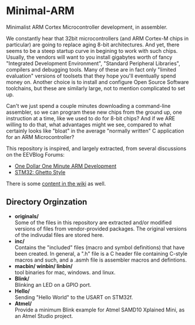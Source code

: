 Minimal-ARM
===========

Minimalist ARM Cortex Microcontroller development, in assembler.

We constantly hear that 32bit microcontrollers (and ARM Cortex-M chips in particular) are going to replace aging 8-bit architectures.   And yet, there seems to be a steep startup curve in begining to work with such chips.  Usually, the vendors will want to you install gigabytes worth of fancy "Integrated Development Environment", "Standard Peripheral Libraries", compilers and debugging tools.  Many of these are in fact only "limited evaluation" versions of toolsets that they hope you'll eventually spend money on.  Another choice is to install and configure Open Source Software toolchains, but these are similarly large, not to mention complicated to set up.

Can't we just spend a couple minutes downloading a command-line assembler, so we can program these new chips from the ground up, one instruction at a time, like we used to do for 8-bit chips?  And if we ARE willing to do that, what advantages might we see, compared to what certainly looks like "bloat" in the average "normally written" C application for an ARM Microcontroller?

This repository is inspired, and largely extracted, from several discussions on the EEVBlog Forums:
- [One Dollar One Minute ARM Development](http://www.eevblog.com/forum/microcontrollers/one-dollar-one-minute-arm-development/)
- [STM32: Ghetto Style](http://www.eevblog.com/forum/microcontrollers/stm32-ghetto-style/)
 
There is some [content in the wiki](https://github.com/WestfW/Minimal-ARM/wiki) as well.

## Directory Orginzation
- **originals/**  
 Some of the files in this repository are extracted and/or modified versions of files from vendor-provided packages.  The original versions of the indivudal files are stored here.
- **inc/**  
 Contains the "included" files (macro and symbol definitions) that have been created.  In general, a ".h" file is a C header file containing C-style macros and such, and a .asmh file is assembler macros and defintions.
- **macbin/ winbin/ linbin/**  
tool binaries for mac, windows. and linux.
- **Blink/**  
Blinking an LED on a GPIO port.
- **Hello/**  
Sending "Hello World" to the USART on STM32f.
- **Atmel/**  
Provide a minimum Blink example for Atmel SAMD10 Xplained Mini, as an Atmel Studio project.

